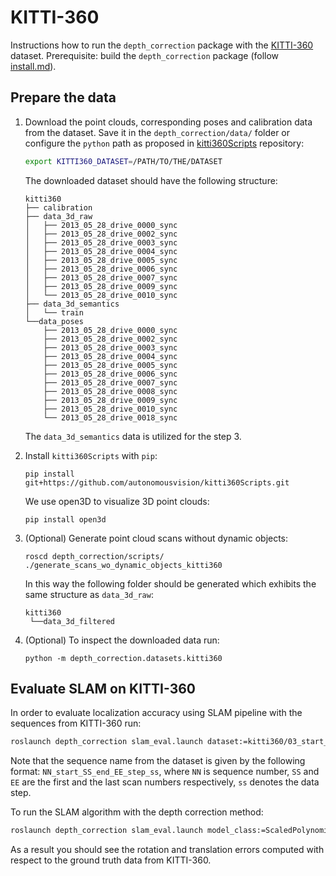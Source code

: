 # KITTI-360

Instructions how to run the `depth_correction` package with the
[KITTI-360](https://www.cvlibs.net/datasets/kitti-360/) dataset.
Prerequisite: build the `depth_correction` package (follow [install.md](./install.md)).

## Prepare the data

1. Download the point clouds, corresponding poses and calibration data from the dataset.
Save it in the `depth_correction/data/` folder or configure the `python` path as proposed in
[kitti360Scripts](https://github.com/autonomousvision/kitti360Scripts.git) repository:

    ```bash
    export KITTI360_DATASET=/PATH/TO/THE/DATASET
    ```
    The downloaded dataset should have the following structure:
    ```commandline
    kitti360
    ├── calibration
    ├── data_3d_raw
    │   ├── 2013_05_28_drive_0000_sync
    │   ├── 2013_05_28_drive_0002_sync
    │   ├── 2013_05_28_drive_0003_sync
    │   ├── 2013_05_28_drive_0004_sync
    │   ├── 2013_05_28_drive_0005_sync
    │   ├── 2013_05_28_drive_0006_sync
    │   ├── 2013_05_28_drive_0007_sync
    │   ├── 2013_05_28_drive_0009_sync
    │   └── 2013_05_28_drive_0010_sync
    ├── data_3d_semantics
    │   └── train
    └──data_poses
        ├── 2013_05_28_drive_0000_sync
        ├── 2013_05_28_drive_0002_sync
        ├── 2013_05_28_drive_0003_sync
        ├── 2013_05_28_drive_0004_sync
        ├── 2013_05_28_drive_0005_sync
        ├── 2013_05_28_drive_0006_sync
        ├── 2013_05_28_drive_0007_sync
        ├── 2013_05_28_drive_0008_sync
        ├── 2013_05_28_drive_0009_sync
        ├── 2013_05_28_drive_0010_sync
        └── 2013_05_28_drive_0018_sync
    ```
   The `data_3d_semantics` data is utilized for the step 3.

2. Install `kitti360Scripts` with `pip`:
   ```
   pip install git+https://github.com/autonomousvision/kitti360Scripts.git
   ```
   We use open3D to visualize 3D point clouds:
   ```
   pip install open3d
   ```
   
3. (Optional) Generate point cloud scans without dynamic objects:
   ```commandline
   roscd depth_correction/scripts/
   ./generate_scans_wo_dynamic_objects_kitti360
   ```
   In this way the following folder should be generated which exhibits the same structure as `data_3d_raw`:
   ```commandline
   kitti360
    └──data_3d_filtered
   ```
   
4. (Optional) To inspect the downloaded data run:
   ```commandline
   python -m depth_correction.datasets.kitti360
   ```
   
## Evaluate SLAM on KITTI-360

In order to evaluate localization accuracy using []() SLAM pipeline with the sequences from KITTI-360 run:

```bash
roslaunch depth_correction slam_eval.launch dataset:=kitti360/03_start_2_end_200_step_1
```
Note that the sequence name from the dataset is given by the following format: `NN_start_SS_end_EE_step_ss`,
where `NN` is sequence number, `SS` and `EE` are the first and the last scan numbers respectively,
`ss` denotes the data step.

To run the SLAM algorithm with the depth correction method:

```bash
roslaunch depth_correction slam_eval.launch model_class:=ScaledPolynomial model_kwargs:="{'exponent': [4], 'w': [-0.001]}" depth_correction:=true dataset:=kitti360/03_start_2_end_200_step_1
```

As a result you should see the rotation and translation errors computed
with respect to the ground truth data from KITTI-360.
